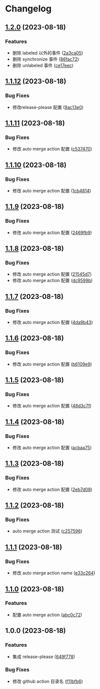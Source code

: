 # Changelog

## [1.2.0](https://github.com/lwsgh/release-please-example/compare/v1.1.12...v1.2.0) (2023-08-18)


### Features

* 删除 labeled 以外的事件 ([2a3ca05](https://github.com/lwsgh/release-please-example/commit/2a3ca05cda701d8c66fa007428cdb3f55aaf708f))
* 删除 synchronize 事件 ([86fac72](https://github.com/lwsgh/release-please-example/commit/86fac721a780dd9990be47964b0332b868523c82))
* 删除 unlabeled 事件 ([ce17eec](https://github.com/lwsgh/release-please-example/commit/ce17eec739545095b2d96cd6df1306c2fabc99e2))

## [1.1.12](https://github.com/lwsgh/release-please-example/compare/v1.1.11...v1.1.12) (2023-08-18)


### Bug Fixes

* 修改release-please 配置 ([9ac13e0](https://github.com/lwsgh/release-please-example/commit/9ac13e0d4fe63839fb2c39ec05d1b426a9fbfa1b))

## [1.1.11](https://github.com/lwsgh/release-please-example/compare/v1.1.10...v1.1.11) (2023-08-18)


### Bug Fixes

* 修改 auto merge action 配置 ([c537470](https://github.com/lwsgh/release-please-example/commit/c5374704c7d3126247e364d13e53e4b8d15d03c8))

## [1.1.10](https://github.com/lwsgh/release-please-example/compare/v1.1.9...v1.1.10) (2023-08-18)


### Bug Fixes

* 修改 auto merge action 配置 ([1cb4814](https://github.com/lwsgh/release-please-example/commit/1cb48142a0bed7fcd062c89173216c19c94fb8d0))

## [1.1.9](https://github.com/lwsgh/release-please-example/compare/v1.1.8...v1.1.9) (2023-08-18)


### Bug Fixes

* 修改 auto merge action 配置 ([2469fb9](https://github.com/lwsgh/release-please-example/commit/2469fb94ce5c127ae67b86c9e95c1694ba0f4ae0))

## [1.1.8](https://github.com/lwsgh/release-please-example/compare/v1.1.7...v1.1.8) (2023-08-18)


### Bug Fixes

* 修改 auto merge action 配置 ([21545d7](https://github.com/lwsgh/release-please-example/commit/21545d7240012f8dcf3a8288ff150a24527398ba))
* 修改 auto merge action 配置 ([dc9599b](https://github.com/lwsgh/release-please-example/commit/dc9599bfd96a344f2c95b86652d568615178b472))

## [1.1.7](https://github.com/lwsgh/release-please-example/compare/v1.1.6...v1.1.7) (2023-08-18)


### Bug Fixes

* 修改 auto merge action 配置 ([4da9b43](https://github.com/lwsgh/release-please-example/commit/4da9b4309b7aa4fd64901c3c09e1d156c833e2af))

## [1.1.6](https://github.com/lwsgh/release-please-example/compare/v1.1.5...v1.1.6) (2023-08-18)


### Bug Fixes

* 修改 auto merge action 配置 ([b6109e9](https://github.com/lwsgh/release-please-example/commit/b6109e9e431eccf96844b9cae231b99ca74222cf))

## [1.1.5](https://github.com/lwsgh/release-please-example/compare/v1.1.4...v1.1.5) (2023-08-18)


### Bug Fixes

* 修改 auto merge action 配置 ([48d3c7f](https://github.com/lwsgh/release-please-example/commit/48d3c7f953b6ade0447f2c1c6cfe455060c16f38))

## [1.1.4](https://github.com/lwsgh/release-please-example/compare/v1.1.3...v1.1.4) (2023-08-18)


### Bug Fixes

* 修改 auto merge action 配置 ([acbaa75](https://github.com/lwsgh/release-please-example/commit/acbaa75dc4c0c7b6688fa71f4e46b1d0ad3937aa))

## [1.1.3](https://github.com/lwsgh/release-please-example/compare/v1.1.2...v1.1.3) (2023-08-18)


### Bug Fixes

* 修改 auto merge action 配置 ([2eb7d08](https://github.com/lwsgh/release-please-example/commit/2eb7d08217d0ca9d47ea5d2404d4e1ed80b5c584))

## [1.1.2](https://github.com/lwsgh/release-please-example/compare/v1.1.1...v1.1.2) (2023-08-18)


### Bug Fixes

* auto merge action 测试 ([c257596](https://github.com/lwsgh/release-please-example/commit/c2575962d439b1c37be95ba8662327d236f5d82d))

## [1.1.1](https://github.com/lwsgh/release-please-example/compare/v1.1.0...v1.1.1) (2023-08-18)


### Bug Fixes

* 修改 auto merge action name ([e33c264](https://github.com/lwsgh/release-please-example/commit/e33c264c6a06305719f40503a67ac640a4bdcfeb))

## [1.1.0](https://github.com/lwsgh/release-please-example/compare/v1.0.0...v1.1.0) (2023-08-18)


### Features

* 配置 auto merge action ([abc0c72](https://github.com/lwsgh/release-please-example/commit/abc0c72fbd404bcffae274fea91e9721ed9d34d0))

## 1.0.0 (2023-08-18)


### Features

* 集成 release-please ([649f778](https://github.com/lwsgh/release-please-example/commit/649f7789b9eeb99be66949d82487356ff7e7e562))


### Bug Fixes

* 修改 github action 目录名 ([f11bfb6](https://github.com/lwsgh/release-please-example/commit/f11bfb6a737d78d0389c2beee6fbb4567fc894f8))
